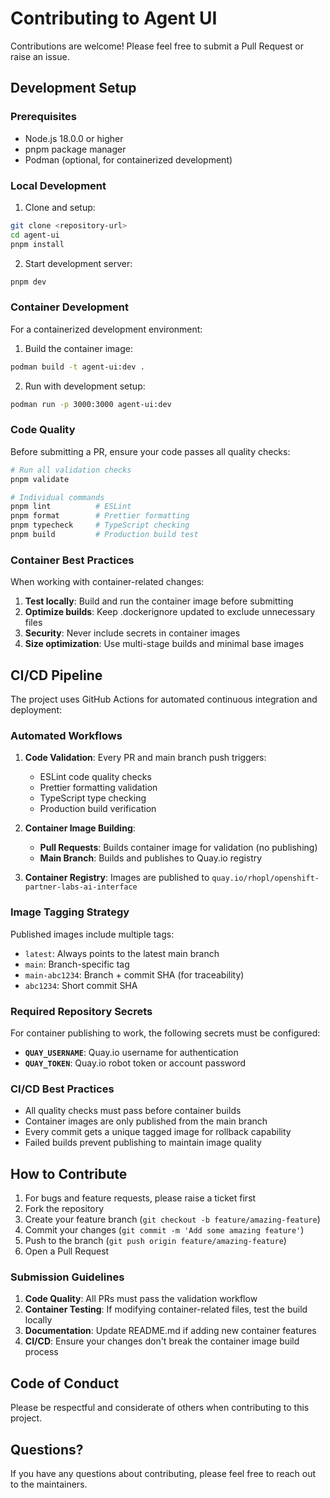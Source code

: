 # Contributing to Agent UI

Contributions are welcome! Please feel free to submit a Pull Request or raise an issue.

## Development Setup

### Prerequisites

- Node.js 18.0.0 or higher
- pnpm package manager
- Podman (optional, for containerized development)

### Local Development

1. Clone and setup:
```bash
git clone <repository-url>
cd agent-ui
pnpm install
```

2. Start development server:
```bash
pnpm dev
```

### Container Development

For a containerized development environment:

1. Build the container image:
```bash
podman build -t agent-ui:dev .
```

2. Run with development setup:
```bash
podman run -p 3000:3000 agent-ui:dev
```

### Code Quality

Before submitting a PR, ensure your code passes all quality checks:

```bash
# Run all validation checks
pnpm validate

# Individual commands
pnpm lint          # ESLint
pnpm format        # Prettier formatting
pnpm typecheck     # TypeScript checking
pnpm build         # Production build test
```

### Container Best Practices

When working with container-related changes:

1. **Test locally**: Build and run the container image before submitting
2. **Optimize builds**: Keep .dockerignore updated to exclude unnecessary files
3. **Security**: Never include secrets in container images
4. **Size optimization**: Use multi-stage builds and minimal base images

## CI/CD Pipeline

The project uses GitHub Actions for automated continuous integration and deployment:

### Automated Workflows

1. **Code Validation**: Every PR and main branch push triggers:
   - ESLint code quality checks
   - Prettier formatting validation
   - TypeScript type checking
   - Production build verification

2. **Container Image Building**: 
   - **Pull Requests**: Builds container image for validation (no publishing)
   - **Main Branch**: Builds and publishes to Quay.io registry

3. **Container Registry**: Images are published to `quay.io/rhopl/openshift-partner-labs-ai-interface`

### Image Tagging Strategy

Published images include multiple tags:
- `latest`: Always points to the latest main branch
- `main`: Branch-specific tag
- `main-abc1234`: Branch + commit SHA (for traceability)  
- `abc1234`: Short commit SHA

### Required Repository Secrets

For container publishing to work, the following secrets must be configured:

- **`QUAY_USERNAME`**: Quay.io username for authentication
- **`QUAY_TOKEN`**: Quay.io robot token or account password

### CI/CD Best Practices

- All quality checks must pass before container builds
- Container images are only published from the main branch
- Every commit gets a unique tagged image for rollback capability
- Failed builds prevent publishing to maintain image quality

## How to Contribute

1. For bugs and feature requests, please raise a ticket first
2. Fork the repository
3. Create your feature branch (`git checkout -b feature/amazing-feature`)
4. Commit your changes (`git commit -m 'Add some amazing feature'`)
5. Push to the branch (`git push origin feature/amazing-feature`)
6. Open a Pull Request

### Submission Guidelines

1. **Code Quality**: All PRs must pass the validation workflow
2. **Container Testing**: If modifying container-related files, test the build locally
3. **Documentation**: Update README.md if adding new container features
4. **CI/CD**: Ensure your changes don't break the container image build process

## Code of Conduct

Please be respectful and considerate of others when contributing to this project.

## Questions?

If you have any questions about contributing, please feel free to reach out to the maintainers.
